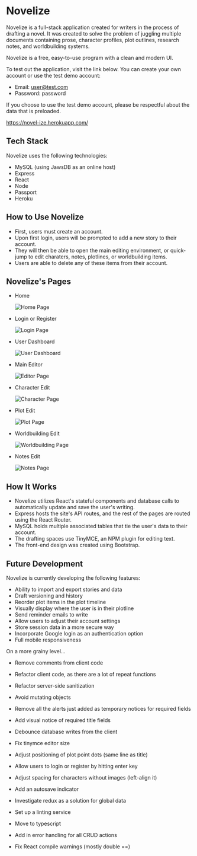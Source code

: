 # Novelize

Novelize is a full-stack application created for writers in the process of drafting a novel. It was created to solve the problem of juggling multiple documents containing prose, character profiles, plot outlines, research notes, and worldbuilding systems. 

Novelize is a free, easy-to-use program with a clean and modern UI.

To test out the application, visit the link below. You can create your own account or use the test demo account:
* Email: user@test.com
* Password: password

If you choose to use the test demo account, please be respectful about the data that is preloaded.

https://novel-ize.herokuapp.com/

## Tech Stack
Novelize uses the following technologies:

* MySQL (using JawsDB as an online host)
* Express
* React
* Node
* Passport
* Heroku

## How to Use Novelize
* First, users must create an account.
* Upon first login, users will be prompted to add a new story to their account.
* They will then be able to open the main editing environment, or quick-jump to edit charaters, notes, plotlines, or worldbuilding items. 
* Users are able to delete any of these items from their account.

## Novelize's Pages

* Home

    ![Home Page](./screenshots/homepage.png)

* Login or Register

    ![Login Page](./screenshots/login.png)

* User Dashboard

    ![User Dashboard](./screenshots/dashboard.png)

* Main Editor

    ![Editor Page](./screenshots/editor.png)

* Character Edit

    ![Character Page](./screenshots/characters.png)

* Plot Edit

    ![Plot Page](./screenshots/plots.png)

* Worldbuilding Edit

    ![Worldbuilding Page](./screenshots/world.png)

* Notes Edit

    ![Notes Page](./screenshots/notes.png)


## How It Works
* Novelize utilizes React's stateful components and database calls to automatically update and save the user's writing. 
* Express hosts the site's API routes, and the rest of the pages are routed using the React Router.
* MySQL holds multiple associated tables that tie the user's data to their account.
* The drafting spaces use TinyMCE, an NPM plugin for editing text.
* The front-end design was created using Bootstrap.

## Future Development
Novelize is currently developing the following features:

* Ability to import and export stories and data
* Draft versioning and history
* Reorder plot items in the plot timeline
* Visually display where the user is in their plotline
* Send reminder emails to write
* Allow users to adjust their account settings
* Store session data in a more secure way
* Incorporate Google login as an authentication option
* Full mobile responsiveness

On a more grainy level...

* Remove comments from client code
* Refactor client code, as there are a lot of repeat functions
* Refactor server-side sanitization
* Avoid mutating objects
* Remove all the alerts just added as temporary notices for required fields

* Add visual notice of required title fields
* Debounce database writes from the client
* Fix tinymce editor size
* Adjust positioning of plot point dots (same line as title)
* Allow users to login or register by hitting enter key
* Adjust spacing for characters without images (left-align it)
* Add an autosave indicator

* Investigate redux as a solution for global data
* Set up a linting service
* Move to typescript
* Add in error handling for all CRUD actions
* Fix React compile warnings (mostly double ==)